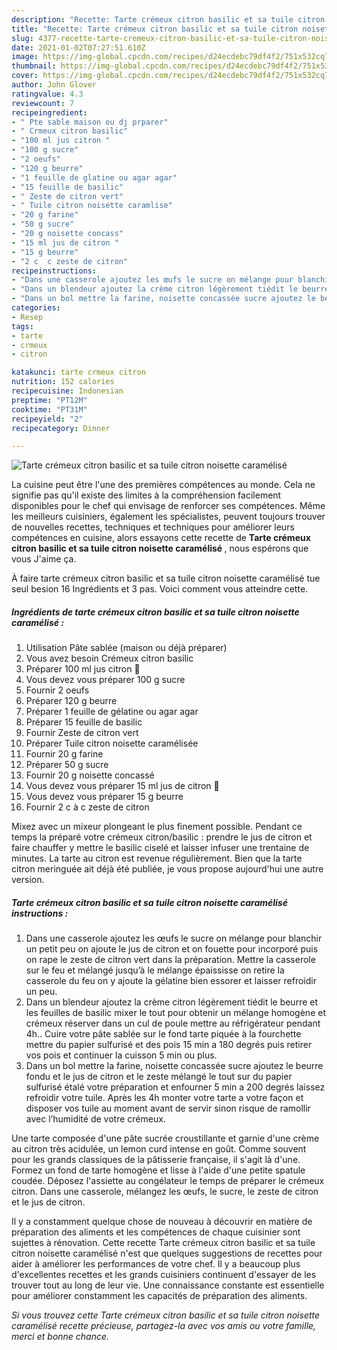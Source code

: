 ```yaml
---
description: "Recette: Tarte crémeux citron basilic et sa tuile citron noisette caramélisé"
title: "Recette: Tarte crémeux citron basilic et sa tuile citron noisette caramélisé"
slug: 4377-recette-tarte-cremeux-citron-basilic-et-sa-tuile-citron-noisette-caramelise
date: 2021-01-02T07:27:51.610Z
image: https://img-global.cpcdn.com/recipes/d24ecdebc79df4f2/751x532cq70/tarte-cremeux-citron-basilic-et-sa-tuile-citron-noisette-caramelise-photo-principale-de-la-recette.jpg
thumbnail: https://img-global.cpcdn.com/recipes/d24ecdebc79df4f2/751x532cq70/tarte-cremeux-citron-basilic-et-sa-tuile-citron-noisette-caramelise-photo-principale-de-la-recette.jpg
cover: https://img-global.cpcdn.com/recipes/d24ecdebc79df4f2/751x532cq70/tarte-cremeux-citron-basilic-et-sa-tuile-citron-noisette-caramelise-photo-principale-de-la-recette.jpg
author: John Glover
ratingvalue: 4.3
reviewcount: 7
recipeingredient:
- " Pte sable maison ou dj prparer"
- " Crmeux citron basilic"
- "100 ml jus citron "
- "100 g sucre"
- "2 oeufs"
- "120 g beurre"
- "1 feuille de glatine ou agar agar"
- "15 feuille de basilic"
- " Zeste de citron vert"
- " Tuile citron noisette caramlise"
- "20 g farine"
- "50 g sucre"
- "20 g noisette concass"
- "15 ml jus de citron "
- "15 g beurre"
- "2 c  c zeste de citron"
recipeinstructions:
- "Dans une casserole ajoutez les œufs le sucre on mélange pour blanchir un petit peu on ajoute le jus de citron et on fouette pour incorporé puis on rape le zeste de citron vert dans la préparation. Mettre la casserole sur le feu et mélangé jusqu’à le mélange épaississe on retire la casserole du feu on y ajoute la gélatine bien essorer et laisser refroidir un peu."
- "Dans un blendeur ajoutez la crème citron légèrement tiédit le beurre et les feuilles de basilic mixer le tout pour obtenir un mélange homogène et crémeux réserver dans un cul de poule mettre au réfrigérateur pendant 4h.. Cuire votre pâte sablée sur le fond tarte piquée à la fourchette mettre du papier sulfurisé et des pois 15 min a 180 degrés puis retirer vos pois et continuer la cuisson 5 min ou plus."
- "Dans un bol mettre la farine, noisette concassée sucre ajoutez le beurre fondu et le jus de citron et le zeste mélangé le tout sur du papier sulfurisé étalé votre préparation et enfourner 5 min a 200 degrés laissez refroidir votre tuile. Après les 4h monter votre tarte a votre façon et disposer vos tuile au moment avant de servir sinon risque de ramollir avec l’humidité de votre crémeux."
categories:
- Resep
tags:
- tarte
- crmeux
- citron

katakunci: tarte crmeux citron 
nutrition: 152 calories
recipecuisine: Indonesian
preptime: "PT12M"
cooktime: "PT31M"
recipeyield: "2"
recipecategory: Dinner

---
```



![Tarte crémeux citron basilic et sa tuile citron noisette caramélisé](https://img-global.cpcdn.com/recipes/d24ecdebc79df4f2/751x532cq70/tarte-cremeux-citron-basilic-et-sa-tuile-citron-noisette-caramelise-photo-principale-de-la-recette.jpg)

La cuisine peut être l'une des premières compétences au monde. Cela ne signifie pas qu'il existe des limites à la compréhension facilement disponibles pour le chef qui envisage de renforcer ses compétences. Même les meilleurs cuisiniers, également les spécialistes, peuvent toujours trouver de nouvelles recettes, techniques et techniques pour améliorer leurs compétences en cuisine, alors essayons cette recette de <strong> Tarte crémeux citron basilic et sa tuile citron noisette caramélisé </strong>, nous espérons que vous J'aime ça.

<!--inarticleads1-->

À faire tarte crémeux citron basilic et sa tuile citron noisette caramélisé tue seul besion 16 Ingrédients et 3 pas. Voici comment vous atteindre cette.

##### Ingrédients de tarte crémeux citron basilic et sa tuile citron noisette caramélisé :

1. Utilisation  Pâte sablée (maison ou déjà préparer)
1. Vous avez besoin  Crémeux citron basilic
1. Préparer 100 ml jus citron 🍋
1. Vous devez vous préparer 100 g sucre
1. Fournir 2 oeufs
1. Préparer 120 g beurre
1. Préparer 1 feuille de gélatine ou agar agar
1. Préparer 15 feuille de basilic
1. Fournir  Zeste de citron vert
1. Préparer  Tuile citron noisette caramélisée
1. Fournir 20 g farine
1. Préparer 50 g sucre
1. Fournir 20 g noisette concassé
1. Vous devez vous préparer 15 ml jus de citron 🍋
1. Vous devez vous préparer 15 g beurre
1. Fournir 2 c à c zeste de citron


Mixez avec un mixeur plongeant le plus finement possible. Pendant ce temps la préparé votre crémeux citron/basilic : prendre le jus de citron et faire chauffer y mettre le basilic ciselé et laisser infuser une trentaine de minutes. La tarte au citron est revenue régulièrement. Bien que la tarte citron meringuée ait déjà été publiée, je vous propose aujourd&#39;hui une autre version. 

<!--inarticleads2-->

##### Tarte crémeux citron basilic et sa tuile citron noisette caramélisé instructions :

1. Dans une casserole ajoutez les œufs le sucre on mélange pour blanchir un petit peu on ajoute le jus de citron et on fouette pour incorporé puis on rape le zeste de citron vert dans la préparation. Mettre la casserole sur le feu et mélangé jusqu’à le mélange épaississe on retire la casserole du feu on y ajoute la gélatine bien essorer et laisser refroidir un peu.
1. Dans un blendeur ajoutez la crème citron légèrement tiédit le beurre et les feuilles de basilic mixer le tout pour obtenir un mélange homogène et crémeux réserver dans un cul de poule mettre au réfrigérateur pendant 4h.. Cuire votre pâte sablée sur le fond tarte piquée à la fourchette mettre du papier sulfurisé et des pois 15 min a 180 degrés puis retirer vos pois et continuer la cuisson 5 min ou plus.
1. Dans un bol mettre la farine, noisette concassée sucre ajoutez le beurre fondu et le jus de citron et le zeste mélangé le tout sur du papier sulfurisé étalé votre préparation et enfourner 5 min a 200 degrés laissez refroidir votre tuile. Après les 4h monter votre tarte a votre façon et disposer vos tuile au moment avant de servir sinon risque de ramollir avec l’humidité de votre crémeux.


Une tarte composée d&#39;une pâte sucrée croustillante et garnie d&#39;une crème au citron très acidulée, un lemon curd intense en goût. Comme souvent pour les grands classiques de la pâtisserie française, il s&#39;agit là d&#39;une. Formez un fond de tarte homogène et lisse à l&#39;aide d&#39;une petite spatule coudée. Déposez l&#39;assiette au congélateur le temps de préparer le crémeux citron. Dans une casserole, mélangez les œufs, le sucre, le zeste de citron et le jus de citron. 

<!--inarticleads1-->

<p>
Il y a constamment quelque chose de nouveau à découvrir en matière de préparation des aliments et les compétences de chaque cuisinier sont sujettes à rénovation. Cette recette Tarte crémeux citron basilic et sa tuile citron noisette caramélisé n'est que quelques suggestions de recettes pour aider à améliorer les performances de votre chef. Il y a beaucoup plus d'excellentes recettes et les grands cuisiniers continuent d'essayer de les trouver tout au long de leur vie. Une connaissance constante est essentielle pour améliorer constamment les capacités de préparation des aliments.
</p>

<p>
<i>Si vous trouvez cette Tarte crémeux citron basilic et sa tuile citron noisette caramélisé recette précieuse, partagez-la avec vos amis ou votre famille, merci et bonne chance.</i>
</p>
